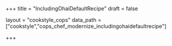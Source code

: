 +++
title = "IncludingOhaiDefaultRecipe"
draft = false

layout = "cookstyle_cops"
data_path = ["cookstyle","cops_chef_modernize_includingohaidefaultrecipe"]

+++

<!-- The content of this page is automatically generated from the
cops_chef_modernize_includingohaidefaultrecipe.yml file in github.com/chef/cookstyle/blob/main/docs-chef-io/data/cookstyle/. -->
